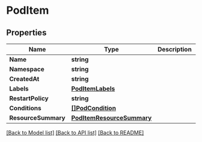 # PodItem

## Properties
Name | Type | Description | Notes
------------ | ------------- | ------------- | -------------
**Name** | **string** |  | [optional] 
**Namespace** | **string** |  | [optional] 
**CreatedAt** | **string** |  | [optional] 
**Labels** | [**PodItemLabels**](PodItem_labels.md) |  | [optional] 
**RestartPolicy** | **string** |  | [optional] 
**Conditions** | [**[]PodCondition**](PodCondition.md) |  | [optional] 
**ResourceSummary** | [**PodItemResourceSummary**](PodItem_resourceSummary.md) |  | [optional] 

[[Back to Model list]](../README.md#documentation-for-models) [[Back to API list]](../README.md#documentation-for-api-endpoints) [[Back to README]](../README.md)


